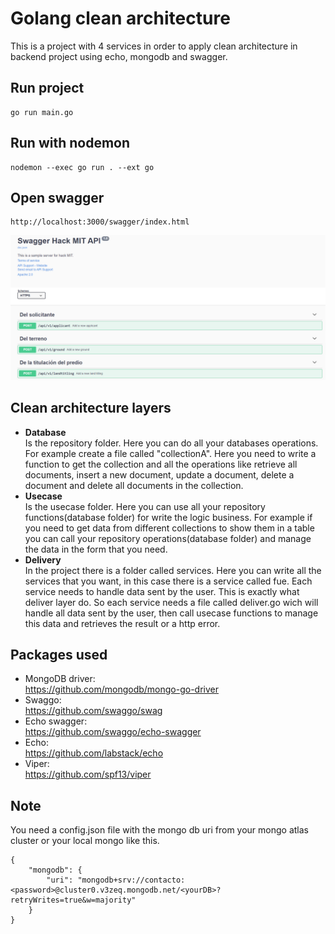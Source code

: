# Golang clean architecture

This is a project with 4 services in order to apply clean architecture in backend project using echo, mongodb and swagger.

## Run project

```
go run main.go
```

## Run with nodemon

```
nodemon --exec go run . --ext go
```

## Open swagger

```
http://localhost:3000/swagger/index.html
```

![alt text](./demo.png)

## Clean architecture layers

- <b>Database</b>  
  Is the repository folder. Here you can do
  all your databases operations. For example create a file called "collectionA". Here you need to write a function to get the collection and all the operations like retrieve all documents, insert a new document, update a document, delete a document and delete all documents in the collection.
- <b>Usecase</b> \
  Is the usecase folder. Here you can use all your repository functions(database folder) for write the logic business. For example if you need to get data from different collections to show them in a table you can call your repository operations(database folder) and manage the data in the form that you need.
- <b>Delivery</b> \
  In the project there is a folder called services. Here you can write all the services that you want, in this case there is a service called fue. Each service needs to handle data sent by the user. This is exactly what deliver layer do. So each service needs a file called deliver.go wich will handle all data sent by the user, then call usecase functions to manage this data and retrieves the result or a http error.

## Packages used

- MongoDB driver: \
  https://github.com/mongodb/mongo-go-driver
- Swaggo: \
  https://github.com/swaggo/swag
- Echo swagger: \
  https://github.com/swaggo/echo-swagger
- Echo: \
  https://github.com/labstack/echo
- Viper: \
  https://github.com/spf13/viper

## Note

You need a config.json file with the mongo db uri from your mongo atlas cluster or your local mongo like this.

```
{
    "mongodb": {
        "uri": "mongodb+srv://contacto:<password>@cluster0.v3zeq.mongodb.net/<yourDB>?retryWrites=true&w=majority"
    }
}
```
